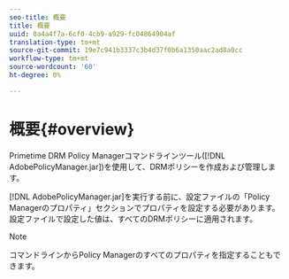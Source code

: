 ```yaml
---
seo-title: 概要
title: 概要
uuid: 0a4a4f7a-6cf0-4cb9-a929-fc04864904af
translation-type: tm+mt
source-git-commit: 19e7c941b3337c3b4d37f0b6a1350aac2ad8a0cc
workflow-type: tm+mt
source-wordcount: '60'
ht-degree: 0%

---
```



# 概要{#overview}

Primetime DRM Policy Managerコマンドラインツール([!DNL AdobePolicyManager.jar])を使用して、DRMポリシーを作成および管理します。

[!DNL AdobePolicyManager.jar]を実行する前に、設定ファイルの「Policy Managerのプロパティ」セクションでプロパティを設定する必要があります。 設定ファイルで設定した値は、すべてのDRMポリシーに適用されます。

>[!NOTE]
>
>コマンドラインからPolicy Managerのすべてのプロパティを指定することもできます。